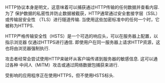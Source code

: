 HTTP协议本身是明文，这意味着可以捕获通过HTTP传输的任何数据并查看内容. 为了
保护数据的私密性并防止数据被截获，HTTP通常通过安全套接字层（SSL）或传输层安全性
（TLS）进行隧道传输. 当使用这些加密标准中的任何一个时，它被称为HTTPS.

HTTP严格传输安全性（HSTS）是一个可选的响应头，可以在服务器上配置，以指示浏览器
仅通过HTTPS进行通信. 即使用户在同一服务器上请求HTTP资源，这也将由浏览器强制执行.

攻击者经常会尝试使用HTTP来破坏从客户端传递到服务器的敏感信息. 这可以通过各种
中间人（MiTM）攻击或通过网络数据包捕获来进行.

受影响的应用程序正在使用HTTPS，但不使用HSTS标头.